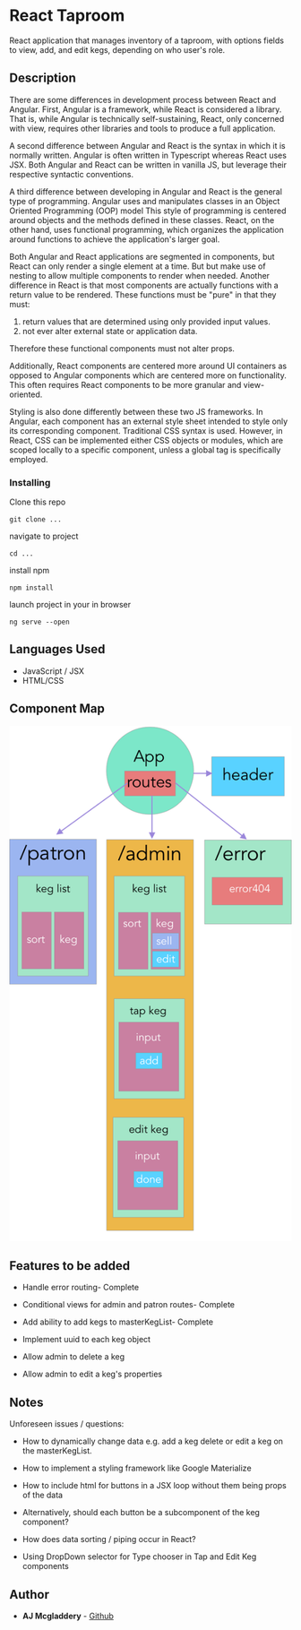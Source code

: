 # React Taproom

React application that manages inventory of a taproom, with options fields to view, add, and edit kegs, depending on who user's role.

## Description

There are some differences in development process between React and Angular. First, Angular is a framework, while React is considered a library. That is, while Angular is technically self-sustaining, React, only concerned with view, requires other libraries and tools to produce a full application.

A second difference between Angular and React is the syntax in which it is normally written. Angular is often written in Typescript whereas React uses JSX. Both Angular and React can be written in vanilla JS, but leverage their respective syntactic conventions.

A third difference between developing in Angular and React is the general type of programming. Angular uses and manipulates classes in an Object Oriented Programming (OOP) model This style of programming is centered around objects and the methods defined in these classes. React, on the other hand, uses functional programming, which organizes the application around functions to achieve the application's larger goal.

Both Angular and React applications are segmented in components, but React can only render a single element at a time. But but make use of nesting to allow multiple components to render when needed. Another difference in React is that most components are actually functions with a return value to be rendered. These functions must be "pure" in that they must:

1) return values that are determined using only provided input values.
2) not ever alter external state or application data.

Therefore these functional components must not alter props.

Additionally, React components are centered more around UI containers as opposed to Angular components which are centered more on functionality. This often requires React components to be more granular and view-oriented.

Styling is also done differently between these two JS frameworks. In Angular, each component has an external style sheet intended to style only its corresponding component. Traditional CSS syntax is used. However, in React, CSS can be implemented either CSS objects or modules, which are scoped locally to a specific component, unless a global tag is specifically employed.


### Installing

Clone this repo

```
git clone ...
```

navigate to project

```
cd ...
```

install npm

```
npm install
```

launch project in your in browser

```
ng serve --open
```
## Languages Used

* JavaScript / JSX
* HTML/CSS

## Component Map

![component-map](https://github.com/amcgladd/react-taproom/blob/master/taproom-react-component-map.png)

## Features to be added

* Handle error routing- Complete

* Conditional views for admin and patron routes- Complete

* Add ability to add kegs to masterKegList- Complete

* Implement uuid to each keg object

* Allow admin to delete a keg

* Allow admin to edit a keg's properties

## Notes

Unforeseen issues / questions:

* How to dynamically change data e.g. add a keg delete or edit a keg on the masterKegList.

* How to implement a styling framework like Google Materialize

* How to include html for buttons in a JSX loop without them being props of the data

* Alternatively, should each button be a subcomponent of the keg component?

* How does data sorting / piping occur in React?

* Using DropDown selector for Type chooser in Tap and Edit Keg components

## Author

* **AJ Mcgladdery** - [Github](https://github.com/amcgladd)
